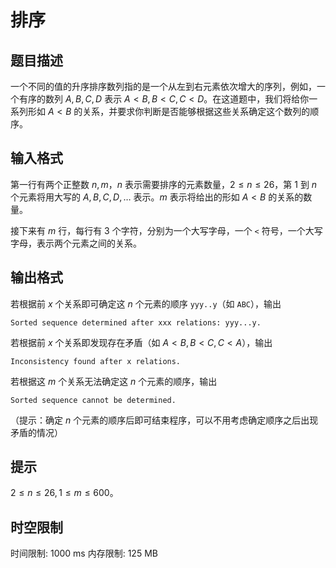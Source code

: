 # 排序

## 题目描述

一个不同的值的升序排序数列指的是一个从左到右元素依次增大的序列，例如，一个有序的数列 $A,B,C,D$ 表示 $A<B,B<C,C<D$。在这道题中，我们将给你一系列形如 $A<B$ 的关系，并要求你判断是否能够根据这些关系确定这个数列的顺序。

## 输入格式

第一行有两个正整数 $n,m$，$n$ 表示需要排序的元素数量，$2\leq n\leq 26$，第 $1$ 到 $n$ 个元素将用大写的 $A,B,C,D,\dots$ 表示。$m$ 表示将给出的形如 $A<B$ 的关系的数量。

接下来有 $m$ 行，每行有 $3$ 个字符，分别为一个大写字母，一个 `<` 符号，一个大写字母，表示两个元素之间的关系。


## 输出格式

若根据前 $x$ 个关系即可确定这 $n$ 个元素的顺序 `yyy..y`（如 `ABC`），输出

`Sorted sequence determined after xxx relations: yyy...y.`

若根据前 $x$ 个关系即发现存在矛盾（如 $A<B,B<C,C<A$），输出

`Inconsistency found after x relations.`

若根据这 $m$ 个关系无法确定这 $n$ 个元素的顺序，输出

`Sorted sequence cannot be determined.`

（提示：确定 $n$ 个元素的顺序后即可结束程序，可以不用考虑确定顺序之后出现矛盾的情况）


## 提示

$2 \leq n \leq 26,1 \leq m \leq 600$。

## 时空限制

时间限制: 1000 ms
内存限制: 125 MB
